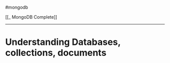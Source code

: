 #mongodb 

[[_ MongoDB Complete]]

----------

# Understanding Databases, collections, documents




















